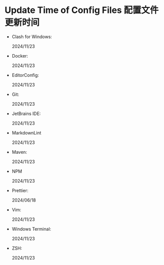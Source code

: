 # Update Time of Config Files 配置文件更新时间

- Clash for Windows:

  2024/11/23

- Docker:

  2024/11/23

- EditorConfig:

  2024/11/23

- Git:

  2024/11/23

- JetBrains IDE:

  2024/11/23

- MarkdownLint

  2024/11/23

- Maven:

  2024/11/23

- NPM

  2024/11/23

- Prettier:

  2024/06/18

- Vim:

  2024/11/23

- Windows Terminal:

  2024/11/23

- ZSH:

  2024/11/23
